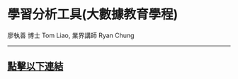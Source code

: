 # 學習分析工具(大數據教育學程)  
廖執善 博士 Tom Liao, 業界講師 Ryan Chung  
***
## [點擊以下連結](https://github.com/breeze0305/LATIA112-2)
